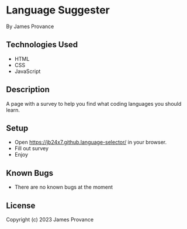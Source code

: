 # Language Suggester

By James Provance

## Technologies Used
* HTML
* CSS
* JavaScript

## Description
A page with a survey to help you find what coding languages you should learn.

## Setup
* Open https://jb24x7.github.language-selector/ in your browser.
* Fill out survey
* Enjoy

## Known Bugs
* There are no known bugs at the moment

## License

Copyright (c) 2023 James Provance